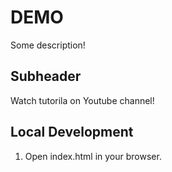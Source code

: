 # DEMO

Some description!

## Subheader

Watch tutorila on Youtube channel!


## Local Development

1. Open index.html in your browser.
